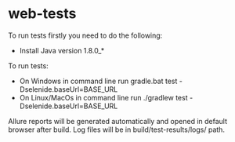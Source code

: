 # web-tests
To run tests firstly you need to do the following:
- Install Java version 1.8.0_*


To run tests:
 - On Windows in command line run  gradle.bat test -Dselenide.baseUrl=BASE_URL
 - On Linux/MacOs in command line run ./gradlew test -Dselenide.baseUrl=BASE_URL

Allure reports will be generated automatically and opened in default browser after build.
Log files will be in build/test-results/logs/ path.